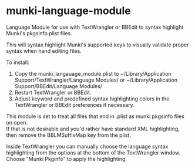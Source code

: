 munki-language-module
=====================

Language Module for use with TextWrangler or BBEdit to syntax highlight Munki's pkgsinfo plist files.

This will syntax highlight Munki's supported keys to visually validate proper syntax when hand editing files.

To install:<br>
1) Copy the munki_langauage_module.plist to ~/Library/Application Support/TextWrangler/Language Modules/  or ~/Library/Application Support/BBEdit/Language Modules/<br>
2) Restart TextWrangler or BBEdit. <br>
3) Adjust keyword and predefined syntax highlighting colors in the TextWrangler or BBEdit preferences if necessary.<br>


This module is set to treat all files that end in .plist as munki pkgsinfo files on open.  
If that is not desirable and you'd rather have standard XML highlighting, then remove the BBLMSuffixMap key from the plist.

Inside TextWrangler you can manually choose the language syntax highlighting from the options at the bottom of the TextWrangler window.  Choose "Munki Pkginfo" to apply the highlighting.
